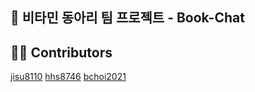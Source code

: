 ## 🍊 비타민 동아리 팀 프로젝트 - Book-Chat

## 🙋‍♀️ Contributors
[jisu8110](https://github.com/jisu8110) 
[hhs8746](https://github.com/hhs8746)
[bchoi2021](https://github.com/bchoi2021)
